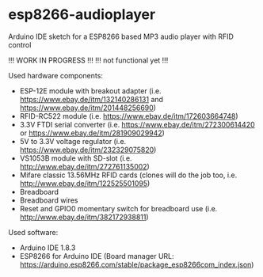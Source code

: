 # esp8266-audioplayer
Arduino IDE sketch for a ESP8266 based MP3 audio player with RFID control

!!! WORK IN PROGRESS !!!
!!! not functional yet !!!

Used hardware components:
* ESP-12E module with breakout adapter (i.e. https://www.ebay.de/itm/132140286131 and https://www.ebay.de/itm/201448256690)
* RFID-RC522 module (i.e. https://www.ebay.de/itm/172603664748)
* 3.3V FTDI serial converter (i.e. https://www.ebay.de/itm/272300614420 or https://www.ebay.de/itm/281909029942)
* 5V to 3.3V voltage regulator (i.e. https://www.ebay.de/itm/232329075820)
* VS1053B module with SD-slot (i.e. http://www.ebay.de/itm/272761135002)
* Mifare classic 13.56MHz RFID cards (clones will do the job too, i.e. http://www.ebay.de/itm/122525501095)
* Breadboard
* Breadboard wires
* Reset and GPIO0 momentary switch for breadboard use (i.e. http://www.ebay.de/itm/382172938811)

Used software:
* Arduino IDE 1.8.3
* ESP8266 for Arduino IDE (Board manager URL: https://arduino.esp8266.com/stable/package_esp8266com_index.json)

